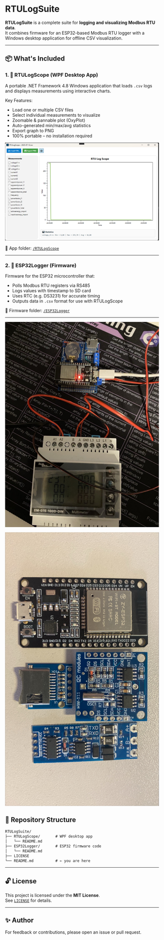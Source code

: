 # RTULogSuite

**RTULogSuite** is a complete suite for **logging and visualizing Modbus RTU data**.  
It combines firmware for an ESP32-based Modbus RTU logger with a Windows desktop application for offline CSV visualization.

---

## 📦 What's Included

### 1. 🧠 RTULogScope (WPF Desktop App)
A portable .NET Framework 4.8 Windows application that loads `.csv` logs and displays measurements using interactive charts.

Key Features:
- Load one or multiple CSV files
- Select individual measurements to visualize
- Zoomable & pannable plot (OxyPlot)
- Auto-generated min/max/avg statistics
- Export graph to PNG
- 100% portable – no installation required

![Live view](RTULogScope/Assets/program.png)

📂 App folder: [`/RTULogScope`](RTULogScope/README.md)

---

### 2. 🔌 ESP32Logger (Firmware)
Firmware for the ESP32 microcontroller that:
- Polls Modbus RTU registers via RS485
- Logs values with timestamp to SD card
- Uses RTC (e.g. DS3231) for accurate timing
- Outputs data in `.csv` format for use with RTULogScope

📂 Firmware folder: [`/ESP32Logger`](ESP32Logger/README.md)

---
![Live view](ESP32Logger/Assets/zapojenie.jpg)

![Live view](ESP32Logger/Assets/zostava.jpg)

## 🧭 Repository Structure

```
RTULogSuite/
├── RTULogScope/       # WPF desktop app
│   └── README.md
├── ESP32Logger/       # ESP32 firmware code
│   └── README.md
├── LICENSE
└── README.md          # ← you are here
```

---

## 🔓 License

This project is licensed under the **MIT License**.  
See [`LICENSE`](LICENSE) for details.

---

## ✨ Author

For feedback or contributions, please open an issue or pull request.
